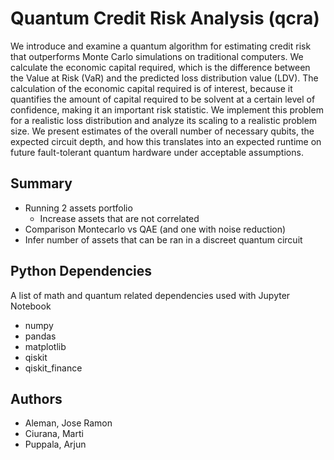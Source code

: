 # Quantum Credit Risk Analysis (qcra)

We introduce and examine a quantum algorithm for estimating credit risk that outperforms Monte Carlo simulations on traditional computers. We calculate the economic capital required, which is the difference between the Value at Risk (VaR) and the predicted loss distribution value (LDV). The calculation of the economic capital required is of interest, because it quantifies the amount of capital required to be solvent at a certain level of confidence, making it an important risk statistic. We implement this problem for a realistic loss distribution and analyze its scaling to a realistic problem size. We present estimates of the overall number of necessary qubits, the expected circuit depth, and how this translates into an expected runtime on future fault-tolerant quantum hardware under acceptable assumptions.

## Summary

- Running 2 assets portfolio
  - Increase assets that are not correlated
- Comparison Montecarlo vs QAE (and one with noise reduction)
- Infer number of assets that can be ran in a discreet quantum circuit

## Python Dependencies

A list of math and quantum related dependencies used with Jupyter Notebook

- numpy
- pandas
- matplotlib
- qiskit
- qiskit_finance

## Authors

- Aleman, Jose Ramon
- Ciurana, Marti
- Puppala, Arjun

